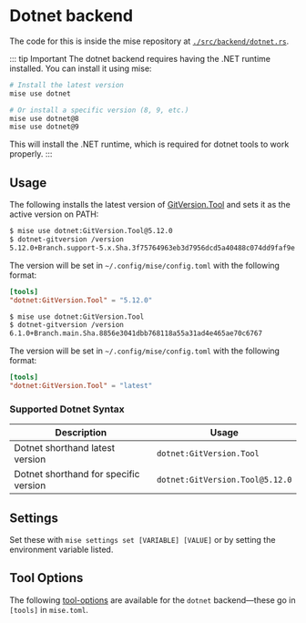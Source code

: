 # Dotnet backend

The code for this is inside the mise repository at [`./src/backend/dotnet.rs`](https://github.com/jdx/mise/blob/main/src/backend/dotnet.rs).

::: tip Important
The dotnet backend requires having the .NET runtime installed. You can install it using mise:

```sh
# Install the latest version
mise use dotnet

# Or install a specific version (8, 9, etc.)
mise use dotnet@8
mise use dotnet@9
```

This will install the .NET runtime, which is required for dotnet tools to work properly.
:::

## Usage

The following installs the latest version of [GitVersion.Tool](https://gitversion.net/) and
sets it as the active version on PATH:

```sh
$ mise use dotnet:GitVersion.Tool@5.12.0
$ dotnet-gitversion /version
5.12.0+Branch.support-5.x.Sha.3f75764963eb3d7956dcd5a40488c074dd9faf9e
```

The version will be set in `~/.config/mise/config.toml` with the following format:

```toml
[tools]
"dotnet:GitVersion.Tool" = "5.12.0"
```

```sh
$ mise use dotnet:GitVersion.Tool
$ dotnet-gitversion /version
6.1.0+Branch.main.Sha.8856e3041dbb768118a55a31ad4e465ae70c6767
```

The version will be set in `~/.config/mise/config.toml` with the following format:

```toml
[tools]
"dotnet:GitVersion.Tool" = "latest"
```

### Supported Dotnet Syntax

| Description                           | Usage                           |
| ------------------------------------- | ------------------------------- |
| Dotnet shorthand latest version       | `dotnet:GitVersion.Tool`        |
| Dotnet shorthand for specific version | `dotnet:GitVersion.Tool@5.12.0` |

## Settings

Set these with `mise settings set [VARIABLE] [VALUE]` or by setting the environment variable listed.

<script setup>
import Settings from '/components/settings.vue';
</script>
<Settings child="dotnet" :level="3" />

## Tool Options

The following [tool-options](/dev-tools/#tool-options) are available for the `dotnet` backend—these
go in `[tools]` in `mise.toml`.
